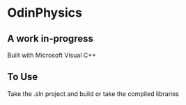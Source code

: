 # OdinPhysics
## A work in-progress

Built with Microsoft Visual C++

## To Use
Take the .sln project and build or take the compiled libraries 

